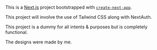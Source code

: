 This is a [Next.js](https://nextjs.org/) project bootstrapped with [`create-next-app`](https://github.com/vercel/next.js/tree/canary/packages/create-next-app).

This project will involve the use of Tailwind CSS along with NextAuth. 

This project is a dummy for all intents & purposes but is completely functional. 

The designs were made by me. 

